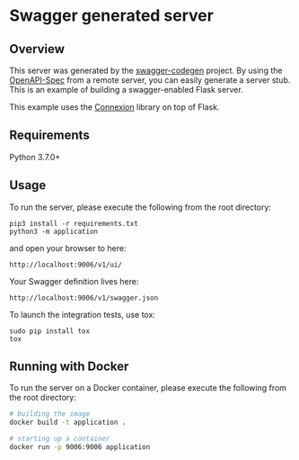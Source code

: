 # Swagger generated server

## Overview
This server was generated by the [swagger-codegen](https://github.com/swagger-api/swagger-codegen) project. By using the
[OpenAPI-Spec](https://github.com/swagger-api/swagger-core/wiki) from a remote server, you can easily generate a server stub.  This
is an example of building a swagger-enabled Flask server.

This example uses the [Connexion](https://github.com/zalando/connexion) library on top of Flask.

## Requirements
Python 3.7.0+

## Usage
To run the server, please execute the following from the root directory:

```
pip3 install -r requirements.txt
python3 -m application
```

and open your browser to here:

```
http://localhost:9006/v1/ui/
```

Your Swagger definition lives here:

```
http://localhost:9006/v1/swagger.json
```

To launch the integration tests, use tox:
```
sudo pip install tox
tox
```

## Running with Docker

To run the server on a Docker container, please execute the following from the root directory:

```bash
# building the image
docker build -t application .

# starting up a container
docker run -p 9006:9006 application
```